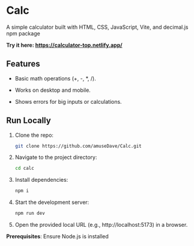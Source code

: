 # Calc

A simple calculator built with HTML, CSS, JavaScript, Vite, and decimal.js npm package

**Try it here: https://calculator-top.netlify.app/**

## Features

- Basic math operations (+, -, \*, /).

- Works on desktop and mobile.

- Shows errors for big inputs or calculations.

## Run Locally

1. Clone the repo:
   ```bash
   git clone https://github.com/amuseDave/Calc.git
   ```
2. Navigate to the project directory:
   ```bash
   cd calc
   ```
3. Install dependencies:
   ```bash
   npm i
   ```
4. Start the development server:
   ```bash
   npm run dev
   ```
5. Open the provided local URL (e.g., http://localhost:5173) in a browser.

**Prerequisites**: Ensure Node.js is installed
